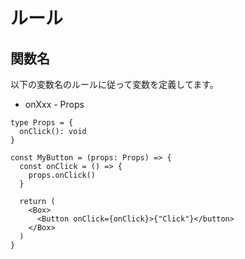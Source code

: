 # ルール

## 関数名

以下の変数名のルールに従って変数を定義してます。

- onXxx - Props


```tsx
type Props = {
  onClick(): void
}

const MyButton = (props: Props) => {
  const onClick = () => {
    props.onClick()
  }

  return (
    <Box>
      <Button onClick={onClick}>{"Click"}</button>
    </Box>
  )
}
```

